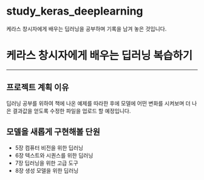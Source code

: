 # study_keras_deeplearning
케라스 창시자에게 배우는 딥러닝을 공부하며 기록을 남겨 놓은 것입니다.

# 케라스 창시자에게 배우는 딥러닝 복습하기
---------
## 프로젝트 계획 이유
딥러닝 공부를 위하여 책에 나온 예제를 따라한 후에 모델에 어떤 변화를 시켜보며 더 나은 결과값을 얻도록 수정한 파일을 업로드 할 예정입니다. 

## 모델을 새롭게 구현해볼 단원
* 5장 컴퓨터 비전을 위한 딥러닝
* 6장 텍스트와 시퀀스를 위한 딥러닝
* 7장 딥러닝을 위한 고급 도구
* 8장 생성 모델을 위한 딥러닝
